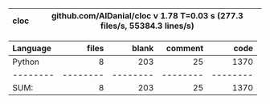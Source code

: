 cloc|github.com/AlDanial/cloc v 1.78  T=0.03 s (277.3 files/s, 55384.3 lines/s)
--- | ---

Language|files|blank|comment|code
:-------|-------:|-------:|-------:|-------:
Python|8|203|25|1370
--------|--------|--------|--------|--------
SUM:|8|203|25|1370
